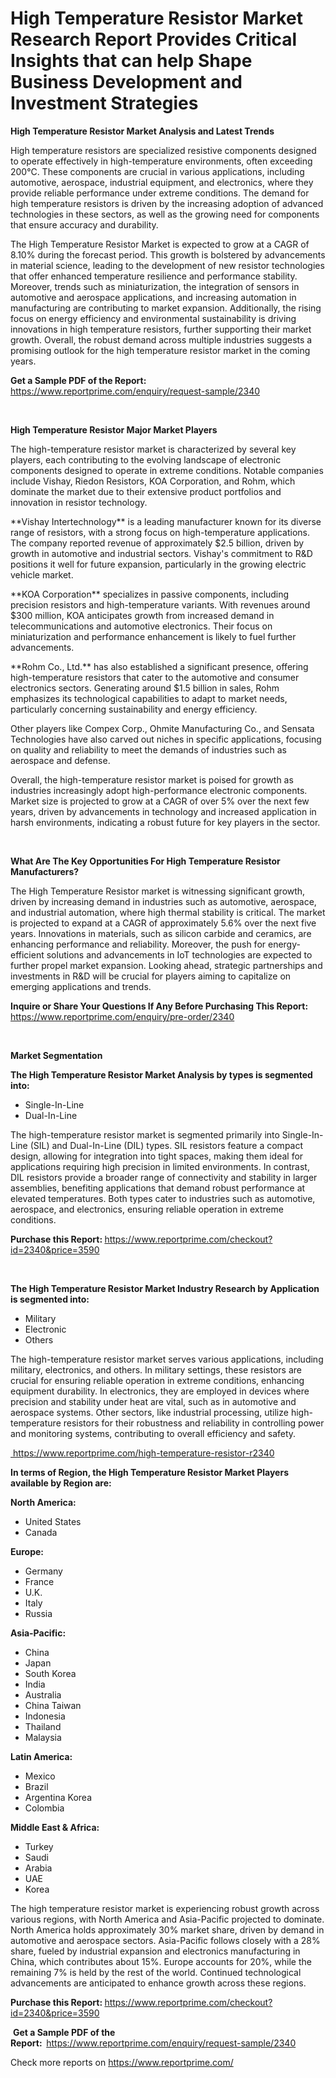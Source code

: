 <p><h1>High Temperature Resistor Market Research Report Provides Critical Insights that can help Shape Business Development and Investment Strategies</h1></p><p><strong>High Temperature Resistor Market Analysis and Latest Trends</strong></p>
<p><p>High temperature resistors are specialized resistive components designed to operate effectively in high-temperature environments, often exceeding 200°C. These components are crucial in various applications, including automotive, aerospace, industrial equipment, and electronics, where they provide reliable performance under extreme conditions. The demand for high temperature resistors is driven by the increasing adoption of advanced technologies in these sectors, as well as the growing need for components that ensure accuracy and durability.</p><p>The High Temperature Resistor Market is expected to grow at a CAGR of 8.10% during the forecast period. This growth is bolstered by advancements in material science, leading to the development of new resistor technologies that offer enhanced temperature resilience and performance stability. Moreover, trends such as miniaturization, the integration of sensors in automotive and aerospace applications, and increasing automation in manufacturing are contributing to market expansion. Additionally, the rising focus on energy efficiency and environmental sustainability is driving innovations in high temperature resistors, further supporting their market growth. Overall, the robust demand across multiple industries suggests a promising outlook for the high temperature resistor market in the coming years.</p></p>
<p><strong>Get a Sample PDF of the Report:&nbsp;</strong> <a href="https://www.reportprime.com/enquiry/request-sample/2340?utm_campaign=2475&utm_medium=2&utm_source=Github&utm_content=ia&utm_term=18032025&utm_id=high-temperature-resistor">https://www.reportprime.com/enquiry/request-sample/2340</a></p>
<p>&nbsp;</p>
<p><strong>High Temperature Resistor Major Market Players</strong></p>
<p><p>The high-temperature resistor market is characterized by several key players, each contributing to the evolving landscape of electronic components designed to operate in extreme conditions. Notable companies include Vishay, Riedon Resistors, KOA Corporation, and Rohm, which dominate the market due to their extensive product portfolios and innovation in resistor technology.</p><p>**Vishay Intertechnology** is a leading manufacturer known for its diverse range of resistors, with a strong focus on high-temperature applications. The company reported revenue of approximately $2.5 billion, driven by growth in automotive and industrial sectors. Vishay's commitment to R&D positions it well for future expansion, particularly in the growing electric vehicle market.</p><p>**KOA Corporation** specializes in passive components, including precision resistors and high-temperature variants. With revenues around $300 million, KOA anticipates growth from increased demand in telecommunications and automotive electronics. Their focus on miniaturization and performance enhancement is likely to fuel further advancements.</p><p>**Rohm Co., Ltd.** has also established a significant presence, offering high-temperature resistors that cater to the automotive and consumer electronics sectors. Generating around $1.5 billion in sales, Rohm emphasizes its technological capabilities to adapt to market needs, particularly concerning sustainability and energy efficiency.</p><p>Other players like Compex Corp., Ohmite Manufacturing Co., and Sensata Technologies have also carved out niches in specific applications, focusing on quality and reliability to meet the demands of industries such as aerospace and defense.</p><p>Overall, the high-temperature resistor market is poised for growth as industries increasingly adopt high-performance electronic components. Market size is projected to grow at a CAGR of over 5% over the next few years, driven by advancements in technology and increased application in harsh environments, indicating a robust future for key players in the sector.</p></p>
<p>&nbsp;</p>
<p><strong>What Are The Key Opportunities For High Temperature Resistor Manufacturers?</strong></p>
<p><p>The High Temperature Resistor market is witnessing significant growth, driven by increasing demand in industries such as automotive, aerospace, and industrial automation, where high thermal stability is critical. The market is projected to expand at a CAGR of approximately 5.6% over the next five years. Innovations in materials, such as silicon carbide and ceramics, are enhancing performance and reliability. Moreover, the push for energy-efficient solutions and advancements in IoT technologies are expected to further propel market expansion. Looking ahead, strategic partnerships and investments in R&D will be crucial for players aiming to capitalize on emerging applications and trends.</p></p>
<p><strong>Inquire or Share Your Questions If Any Before Purchasing This Report:</strong> <a href="https://www.reportprime.com/enquiry/pre-order/2340?utm_campaign=2475&utm_medium=2&utm_source=Github&utm_content=ia&utm_term=18032025&utm_id=high-temperature-resistor">https://www.reportprime.com/enquiry/pre-order/2340</a></p>
<p>&nbsp;</p>
<p><strong>Market Segmentation</strong></p>
<p><strong>The High Temperature Resistor Market Analysis by types is segmented into:</strong></p>
<p><ul><li>Single-In-Line</li><li>Dual-In-Line</li></ul></p>
<p><p>The high-temperature resistor market is segmented primarily into Single-In-Line (SIL) and Dual-In-Line (DIL) types. SIL resistors feature a compact design, allowing for integration into tight spaces, making them ideal for applications requiring high precision in limited environments. In contrast, DIL resistors provide a broader range of connectivity and stability in larger assemblies, benefiting applications that demand robust performance at elevated temperatures. Both types cater to industries such as automotive, aerospace, and electronics, ensuring reliable operation in extreme conditions.</p></p>
<p><strong>Purchase this Report:&nbsp;</strong><a href="https://www.reportprime.com/checkout?id=2340&price=3590&utm_campaign=2475&utm_medium=2&utm_source=Github&utm_content=ia&utm_term=18032025&utm_id=high-temperature-resistor">https://www.reportprime.com/checkout?id=2340&price=3590</a></p>
<p>&nbsp;</p>
<p><strong>The High Temperature Resistor Market Industry Research by Application is segmented into:</strong></p>
<p><ul><li>Military</li><li>Electronic</li><li>Others</li></ul></p>
<p><p>The high-temperature resistor market serves various applications, including military, electronics, and others. In military settings, these resistors are crucial for ensuring reliable operation in extreme conditions, enhancing equipment durability. In electronics, they are employed in devices where precision and stability under heat are vital, such as in automotive and aerospace systems. Other sectors, like industrial processing, utilize high-temperature resistors for their robustness and reliability in controlling power and monitoring systems, contributing to overall efficiency and safety.</p></p>
<p><a href="https://www.reportprime.com/high-temperature-resistor-r2340?utm_campaign=2475&utm_medium=2&utm_source=Github&utm_content=ia&utm_term=18032025&utm_id=high-temperature-resistor">&nbsp;https://www.reportprime.com/high-temperature-resistor-r2340</a></p>
<p><strong>In terms of Region, the High Temperature Resistor Market Players available by Region are:</strong></p>
<p>
    <p> <strong> North America: </strong>
        <ul>
            <li>United States</li>
            <li>Canada</li>
        </ul>
        </p> 
    <p> <strong> Europe: </strong>
        <ul>
            <li>Germany</li>
            <li>France</li>
            <li>U.K.</li>
            <li>Italy</li>
            <li>Russia</li>
        </ul>
        </p> 
    <p> <strong> Asia-Pacific: </strong>
        <ul>
            <li>China</li>
            <li>Japan</li>
            <li>South Korea</li>
            <li>India</li>
            <li>Australia</li>
            <li>China Taiwan</li>
            <li>Indonesia</li>
            <li>Thailand</li>
            <li>Malaysia</li>
        </ul>
        </p> 
    <p> <strong> Latin America: </strong>
        <ul>
            <li>Mexico</li>
            <li>Brazil</li>
            <li>Argentina Korea</li>
            <li>Colombia</li>
        </ul>
        </p> 
    <p> <strong> Middle East & Africa: </strong>
        <ul>
            <li>Turkey</li>
            <li>Saudi</li>
            <li>Arabia</li>
            <li>UAE</li>
            <li>Korea</li>
        </ul>
    </p>
    </p>
<p><p>The high temperature resistor market is experiencing robust growth across various regions, with North America and Asia-Pacific projected to dominate. North America holds approximately 30% market share, driven by demand in automotive and aerospace sectors. Asia-Pacific follows closely with a 28% share, fueled by industrial expansion and electronics manufacturing in China, which contributes about 15%. Europe accounts for 20%, while the remaining 7% is held by the rest of the world. Continued technological advancements are anticipated to enhance growth across these regions.</p></p>
<p><strong>Purchase this Report: </strong><a href="https://www.reportprime.com/checkout?id=2340&price=3590&utm_campaign=2475&utm_medium=2&utm_source=Github&utm_content=ia&utm_term=18032025&utm_id=high-temperature-resistor">https://www.reportprime.com/checkout?id=2340&price=3590</a></p>
<p>&nbsp;<strong>Get a Sample PDF of the Report:&nbsp;&nbsp;</strong><a href="https://www.reportprime.com/enquiry/request-sample/2340?utm_campaign=2475&utm_medium=2&utm_source=Github&utm_content=ia&utm_term=18032025&utm_id=high-temperature-resistor">https://www.reportprime.com/enquiry/request-sample/2340</a></p>
<p><strong></strong></p>
<p>Check more reports on <a href="https://www.reportprime.com/?utm_campaign=2475&utm_medium=2&utm_source=Github&utm_content=ia&utm_term=18032025&utm_id=high-temperature-resistor">https://www.reportprime.com/</a></p>
